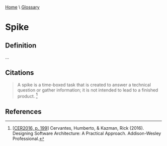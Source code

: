 [Home](../../index.html) \ [Glossary](glossary.html)

# Spike

## Definition

...  

## Citations

> A spike is a time-boxed task that is created to answer a technical question or gather information; it is not intended to lead to a finished product. [^1]

## References

[^1]: [[CER2016, p. 199](../references/books/Designing-Software-Architecture-a-Practical-Approach.html)] Cervantes, Humberto, & Kazman, Rick (2016). Designing Software Architecture: A Practical Approach. Addison-Wesley Professional.
